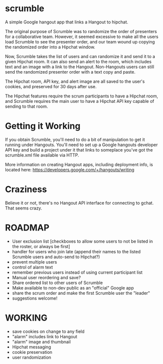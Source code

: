 scrumble
========

A simple Google hangout app that links a Hangout to hipchat.

The original purpose of Scrumble was to randomize the order of presenters for 
a collaborative team. However, it seemed excessive to make all the users
load Scrumble to see the presenter order, and our team wound up copying
the randomized order into a Hipchat window. 

Now, Scrumble takes the list of users and can randomize it and send it
to a given Hipchat room. It can also send an alert to the room, which
includes text and an image with a link to the Hangout. Non-Hangouts users can
still send the randomized presenter order with a text copy and paste.

The Hipchat room, API key, and alert image are all saved to the user's
cookies, and preserved for 30 days after use. 

The Hipchat features require the scrum participants to have a Hipchat room,
and Scrumble requires the main user to have a Hipchat API key capable of
sending to that room. 

Getting it Working
==================

If you obtain Scrumble, you'll need to do a bit of manipulation to get it
running under Hangouts. You'll need to set up a Google hangouts
developer API key and build a project under it that links to someplace
you've got the scrumble.xml file available via HTTP.   

More information on creating Hangout apps, including deployment info, is located here:
https://developers.google.com/+/hangouts/writing

Craziness
=========

Believe it or not, there's no Hangout API interface for connecting to
gchat. That seems crazy. 

ROADMAP
=======
- User exclusion list [checkboxes to allow some users to not be listed
  in the roster, or always be first]
- handler for users who join late (append their names to the listed Scrumble users and auto-send to Hipchat?)
- prevent multiple users
- control of alarm text
- remember previous users instead of using current participant list
- Manual user reordering and save?
- Share ordered list to other users of Scrumble
- Make available to non-dev public as an "official" Google app
- share the scrum order and make the first Scrumble user the "leader"
- suggestions welcome!

WORKING
=======
- save cookies on change to any field
- "alarm" includes link to Hangout
- "alarm" image and thumbnail
- Hipchat messaging
- cookie preservation
- user randomization
